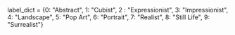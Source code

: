 label_dict = {0: "Abstract", 1: "Cubist", 2 : "Expressionist",
                  3: "Impressionist", 4: "Landscape", 5: "Pop Art",
                  6: "Portrait", 7: "Realist", 8: "Still Life",
                  9: "Surrealist"}
